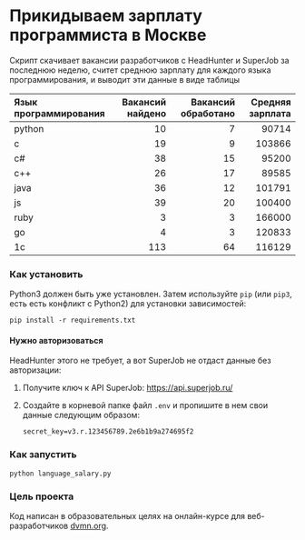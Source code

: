 # Прикидываем зарплату программиста в Москве

Скрипт скачивает вакансии разработчиков с HeadHunter и SuperJob за последнюю неделю, считет среднюю зарплату для каждого языка программирования, и выводит эти данные в виде таблицы

| Язык программирования | Вакансий найдено | Вакансий обработано | Средняя зарплата |
|:-----------------------|-----------------:|--------------------:|-----------------:|
| python                | 10               | 7                   | 90714            |
| c                     | 19               | 9                   | 103866           |
| c#                    | 38               | 15                  | 95200            |
| c++                   | 26               | 17                  | 89585            |
| java                  | 36               | 12                  | 101791           |
| js                    | 39               | 20                  | 100400           |
| ruby                  | 3                | 3                   | 166000           |
| go                    | 4                | 3                   | 120833           |
| 1с                    | 113              | 64                  | 116129           |



### Как установить

Python3 должен быть уже установлен. 
Затем используйте `pip` (или `pip3`, есть есть конфликт с Python2) для установки зависимостей:
```
pip install -r requirements.txt
```


#### Нужно авторизоваться
HeadHunter этого не требует, а вот SuperJob не отдаст данные без авторизации: 
1. Получите ключ к API SuperJob:  https://api.superjob.ru/  
  
2. Создайте в корневой папке файл ```.env``` и пропишите в нем свои данные следующим образом:  
     ```
     secret_key=v3.r.123456789.2e6b1b9a274695f2
     ``` 
     


### Как запустить
```
python language_salary.py
```



### Цель проекта

Код написан в образовательных целях на онлайн-курсе для веб-разработчиков [dvmn.org](https://dvmn.org/).